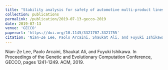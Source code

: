 ```yaml
---
title: "Stability analysis for safety of automotive multi-product lines: A search-based approach"
collection: publications
permalink: /publication/2019-07-13-gecco-2019
date: 2019-07-13
venue: 'GECCO'
paperurl: 'https://doi.org/10.1145/3321707.3321755'
citation: 'Nian-Ze Lee, Paolo Arcaini, Shaukat Ali, and Fuyuki Ishikawa. In Proceedings of the Genetic and Evolutionary Computation Conference, GECCO, pages 1241-1249. ACM, 2019.'
---
```

Nian-Ze Lee, Paolo Arcaini, Shaukat Ali, and Fuyuki Ishikawa. In Proceedings of the Genetic and Evolutionary Computation Conference, GECCO, pages 1241-1249. ACM, 2019.